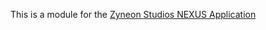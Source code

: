 This is a module for the [Zyneon Studios NEXUS Application](https://github.com/danieldieeins/Zyneon-Application)
